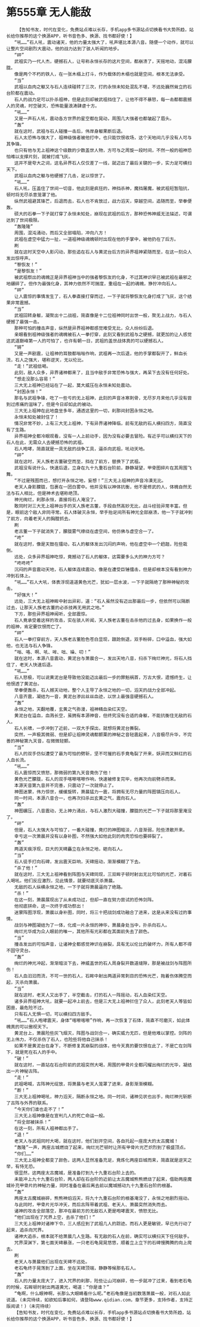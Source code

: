 # 第555章 无人能敌
        【告知书友，时代在变化，免费站点难以长存，手机app多书源站点切换看书大势所趋，站长给你推荐的这个换源APP，听书音色多、换源、找书都好使！】
       “吼……”石人吼，震动诸天，他的力量太强大了，吼声堪比本源八音。随便一个动作，就可以让整片空间剧烈大震动，他的战力达到了骇人听闻的地步。
       “砰”
       武祖实乃一代人杰，硬撼石人，让号称永恒长存的这片空间，都崩溃了，天摇地动，混沌朦胧。
       像是两个不朽的铁人，在一张木榻上打斗，作为载体的木榻也就是空间，根本无法承受。
       “当”
       武祖以血肉之躯又与石人连续碰转了三次，打的永恒未知处混乱不堪，不远处巍然耸立的石台阶都在震动。
       石人的战力足可以扑杀祖神，但是此刻却被武祖挡住了，让他不得不暴怒，每一击都都震撼人的灵魂，时空破灭，恐怖能量浪涛肆虐十方。
       “吼……”
       又是一声石人吼，震动各方世界的星空都在晃动，周围几大强者也都皱起了眉头。
       “轰”
       就在这时，武祖与石人碰撞一击后，伟岸身躯果断后退。
       石人太恐怖与强大了，祖神级强者被他打中，也只能饮恨收场，这个天地间几乎没有人可与其争锋。
       也只有他与无上祖神这个级数的少数盖世人物，方可与之周旋一段时间，不然一般的祖神恐怕难以支撑片刻，就被打成飞灰。
       这并不是夸大之词，这名异界石人仅仅差了一线，就迈出了最后关键的一步，实力足可横扫天下。
       武祖以血肉之躯与他硬撼了几击，足以惊世了。
       “吼……”
       石人吼，压盖住了世间一切音，他此刻是疯狂的，神挡杀神，魔挡屠魔，被武祖短暂阻抗，顿时将无尽杀意笼罩了他。
       纵然武祖避其锋芒，后退而去，石人也不肯放过，战力滔天，穿越空间，追随而至，举拳便轰。
       硕大的石拳一下子就打穿了永恒未知处，崩现在武祖的后方，那种恐怖神威无法描述，可谓达到了世间极限。
       “轰隆隆”
       周围，混沌涌动，而后又全部塌陷，冲向八方！
       武祖在虚空中猛力一扯，一道祖神级魂魄顿时出现在他的手掌中，被他扔在了后方。
       刷
       就在这时天空中人影闪动，那些追在石人与黄泥台后方的异界祖神紧随而至，在这一刻众人发出惊呼声。
       “黎恢友！”
       “是黎恢友！”
       被武祖祭出的魂魄正是异界祖神当中的强者黎恢友的化身，不过其神识早已被武祖在最邪之地碾碎了。但作为最强化身，其神力依然不可揣度，重组在一起的魂魄，狰狞冲向石人。
       “砰”
       让人震惊的事情发生了，石人拳直接打穿而过，一下子就将黎恢友化身打成了飞灰，这个结果非常震撼。
       “当”
       武祖回转身躯，凝聚出十二战祖，简直像是十二位祖神同时出世一般，聚无上战力，与石人硬撼了最强一击。
       那种可怕的撞击声音，纵然是异界祖神都感觉难受无比，众人纷纷后退。
       亲眼看到祖神级强者的魂魄被石人一拳打穿，此刻又看到武祖与之硬撼，就更加的让人感觉这武道巅峰第一人的可怕了，也许有朝一日，武祖的盖世战体真的可以硬撼石人。
       “锵”
       又是一声剧震，让祖神的耳鼓都嗡嗡作响，武祖再一次后退，他的手掌都裂开了，鲜血长流，石人之强大，堪称逆天，无以伦比。
       “走！”武祖低喝。
       此刻，敌人众多，异界诸神都来了，且当中敌手非常恐怖与强大，再呆下去没有任何好处。
       “想走没那么容易！”
       三大无上祖神已经站在了一起，莫大威压在永恒未知处震动。
       “封困永恒！”
       那名与武祖争锋，吃了一些亏的无上祖神，此刻的声音冰寒刺骨，无尽岁月来他几乎没有尝到过疼痛的滋味了，但是今日却如此的被动。
       三大无上祖神在此地盘坐多年，通透这里的一切，刹那间封困永恒之地。
       永恒未知处被封住了！
       情况非常不妙，上有三大无上祖神，下有异界诸神降临，前有无敌的石人横扫四方，简直没有了生路。
       异界祖神全都冷眼观看，没有一人上前动手，因为没有必要去冒险。有近乎可以横扫天下的石人在此，无需众人去硬撼恐怖的武祖。
       石人咆哮，简直就是一具无敌的战争工具，逼杀向武祖，吼动天地。
       “砰”
       就在这时，天人族老古董破空而至，挡在了前方，替换下了武祖。
       武祖没有说什么，快速后退，立身在九十九重石台阶前，静静凝望，甲骨图碎片在其周围飞舞。
       “不过是残图而已，想打开永恒之地，妄想！”三大无上祖神的声音冷漠无比。
       老天人身影朦胧，包裹在一团白雾中。他并没有以神体抗衡，他不是修武的人，体魄自然无法与石人相比，但是神术去堪称绝顶。
       神光绚烂，刹那永恒，直接将石人淹没了。
       敢同时对三大无上祖神出手的天人族老古董，手段自然高妙无比，战斗经验异常丰富。但是，眼前这个敌人非同寻常。石人体破灭永恒，举手抬足间所有神光全部崩溃，他一下子就冲到了前方，向着老天人的胸膛抓去。
       刷
       老古董一下子就消失了，朦胧雾气缭绕在虚空间，他仿佛与虚空合一了。
       “咚”
       就在这时，像是天鼓在擂动，石人的躯体发出沉闷的声响，他在虚空中一个趔趄，险些栽倒。
       远处，众多异界祖神吃惊，竟撼动了石人的躯体，这需要多么大的神力方可？
       “咚咚咚”
       沉闷的声音震动天地，石人躯体连续震动，像是在遭受巨锤擂击，但是却根本没有看到神力冲到石体上。
       “吼……”石人大吼，体表浮现道道黄色光芒，犹如一层水波，一下子就隔绝了那种神秘的攻击。
       “好强大！”
       远处，三大无上祖神眸中射出异彩，道：“石人虽然没有迈出那最后一步，但依然可以隔断过去，让那天人族老古董的必杀技再无用武之地。”
       下方，那些异界祖神闻听，全部震惊。
       石人竟承受着这样的攻击，实在骇人听闻，天人族老古董在击杀他的过去身，如果换作一般的祖神，肯定要饮恨而亡了。
       “砰”
       石人一拳打穿前方，天人族老古董脸色苍白显现，踉跄倒退，双手粉碎，口中溢血，强大如他，也无法与石人争锋。
       “嗡、咯、啊、吼、哞、咄、噪、叨！”
       就在这时，本源八音震动，黄泥台与萧晨合一，发出天地八音，扫杀下绚烂神光，将石人挡住了，老天人快速后退。
       “吼……”
       石人怒极，可以说黄泥台是导致他没能迈出最后一步的罪魁祸首，万古大恨，遗憾终生，让他恨透了黄泥台。
       举拳便轰杀，石人撼天动地，整个人主导了永恒之地的一切，滔天的战力全部冲起。
       八音齐震，凝结为一音，黄泥台渗出丝丝血迹，以世上最强音硬撼石人。
       “轰”
       永恒之地，天翻地覆，玄黄之气弥漫，祖神精血染红天空。
       黄泥台在溢血，血溅长空，虽拥有本源神音，但终究没有合适的身躯，不能抗衡住无敌的石人。
       石人长啸，一步冲到了近前，一双大手探出，就想将黄泥台撕裂。
       突然，一声极其微弱、但是却让祖神灵魂都颤栗的神秘之音轻震起来，八音极尽升华，不完善的神秘第九天音，在微微轻颤。
       “当”
       石人的双手仿似遭受了最为可怕的劈斩，坚不可摧的石手竟龟裂了开来，妖异而又鲜红的石人血长流。
       “吼……”
       石人震惊而又愤怒，那微弱的第九天音竟伤了他！
       黄色光芒朦胧，石人的双手喀嚓喀嚓作响，快速被修复完毕，他再次向前劈杀而来。
       本源天音第九音并不完善，只震动了一次就停止了。
       神图迷蒙，伟力惊世，缓缓旋转，萧晨猛力一震，将拥有无尽力量的阵图镇压向石人。
       同一时间，本源八音合一，也再次扫杀出玄黄之气，震向石人。
       “轰”
       神图碾压，八音震动，无上神力涌出，与石人激烈大碰撞，朦胧的光芒一下子就将那里淹没了。
       “砰”
       但是，石人太强大与可怕了，一番大碰撞，竟打的神图暗淡，八音渐弱，险些溃散开来。
       幸亏这一次萧晨并没有以身补图，不然强大如他此刻的肉壳恐怕也要碎裂了。
       “轰”
       两道天痕浮现，巨大的天碑矗立在永恒之地，砸向石人。
       “当”
       石人徒手打向石碑，发出震天巨响，天碑摇动，渐渐模糊了下去。
       “杀了他！”
       就在这时，三大无上祖神看到阵图与天碑同现，三双眸子顿时射出无比可怕的光芒，对着石人喝吼。他们反应激烈，见此情景，就要彻底灭杀萧晨。
       无敌的石人纵横永恒之地，一下子就将萧晨逼向了绝路。
       “杀！”
       在这一刻，萧晨展现出了从未成功过，但却一直在努力尝试的恐怖剑阵。
       他彻底拼命，这一次终于成功祭出！
       迷蒙阵图浮现，萧晨以身补图，同时，将三十把战剑成功融合了进来，这是从来没有过的事情。
       战剑与神图凝结为了一体，化成一片永恒的神华，萧晨身处当中，扑杀向石人。
       绚烂光华成为众人眼前的唯一，其他所有光彩都在其面前失去了颜色。
       “当”
       撞击发出的可怕声音，让诸神全都感觉神识在崩裂，具有无以伦比的破坏力，所有人都不得不固守灵台。
       “轰”
       绚烂的神光冲起，渐渐暗淡下去，神威盖世的石人周身裂开数道缝隙，那是被战剑与阵图所伤！
       石人血汩汩而流，不可一世的石人，石眸中射出两道异常刺目的恐怖光芒，拖着伤体腾空而起，灭杀向萧晨。
       “当”
       就在这时，老天人又出手了，半空截击，打的石人一阵摇动，石人血染红天空。
       诸多异界祖神大吼，就要一起冲上前去，但是三大无上祖神拦住了众人，此刻老天人等皆如困兽，最危险不过。
       只有石人无惧一切，可以横扫四方敌手。
       “吼……”石人咆哮震天，身体“喀嚓喀嚓”作响，再一次恢复了石体，简直不可磨灭，如此体魄真的可以傲视天下。
       黄泥台上，萧晨险些灰飞烟灭，阵图与战剑合一，确实威力无匹，但是他难以掌控。剑阵的无上伟力，不仅杀伤了石人，也险些将他自己抹杀！
       如果不是黄泥台在身下，不断修复其崩裂的战体，他今天真的要饮恨在此了，不是亡在剑阵下，就是死在石人的手中。
       “破！”
       就在这时，一直站在石台阶前的武祖突然大喝，周围的甲骨片全都闪耀出绚烂的光华，凝结出一片神秘古阵。
       “走！”
       武祖喝喊，古阵神光绽放，将萧晨与老天人笼罩了进来，身影渐渐模糊。
       “断！”
       三大无上祖神喝吼，神力滔天，隔断永恒之地。同一时间，诸神见状也出手，绚烂神光斩断了古阵与外界的联系。
       “今天你们谁也走不了！”
       三大无上祖神像是在宣判几人的死亡命运一般。
       “将全部被抹杀！”
       在这一刻，所有人祖神都出手了。
       “退！”
       老天人与武祖同时大喝，就在这时，他们划开空间，各自托起一座庞大的太古魔城！
       “轰隆”一声，两座古城燃烧了起来，绚烂光芒顿时让所有甲骨片光芒炽烈到了极盛顶点。
       “你们……”
       三大无上祖神全都变了颜色，这两人显然准备充足，竟炼化两座巨城而来，简直就是逆天之举，有恃无恐。
       很显然，这两座太古魔城，是准备打到九十九重石台阶上去的。
       未能冲上九十九重石台阶，两人却在石台阶的近前让太古魔城熊熊燃烧了起来，借助两座魔城补充甲骨片的神秘力量，同时准备在最后离去前以魔城撼动九十九重石台阶的根基。
       “轰”
       两座太古魔城崩碎，熊熊神焰滔天，将九十九重石台阶的根基淹没了，永恒之地剧烈摇动。
       与此同时，甲骨片光华冲天，而后古阵带着武祖、老天人、萧晨突然消失而去。
       诸神的攻击全部落空，那冲在最前方的无敌石人更是咆哮震天，愤怒无比。
       “他们出现在了咒界上空，去杀了他们！”
       三大无上祖神对诸神下令，三人感应到了武祖几人的踪迹。而石人更是敏锐，早已先行动了起来，追杀向咒界。
       诸神大追杀，根本就不给萧晨几人生路。有无敌的石人在前，确实可以横扫天下任何敌手。
       咒界深渊下，第七面天碑暴涨，一只老石龟晃晃悠悠，顺着立上立下的石碑慢腾腾的向上爬去。
       刷
       老天人与萧晨他们出现在天碑不远处。
       老石龟终于晃荡到了上面，坐在天碑顶端，静静等候那名石人。
       “轰”
       石人的力量太庞大了，进入咒界的刹那，险些让山河崩碎，他一步就冲了过来，看到老石龟的时候，石眸顿时射出两道黄光，喝道：“你是谁？”
       “龟啊，什么眼神啊，长那么大眼睛看什么呢。”老石龟像是当初数落萧晨一般，对石人如此说道。(未完待续，如欲知后事如何，请登陆www.qidian.com，章节更多，支持作者，支持正版阅读！)（未完待续）
       【告知书友，时代在变化，免费站点难以长存，手机app多书源站点切换看书大势所趋，站长给你推荐的这个换源APP，听书音色多、换源、找书都好使！】